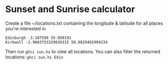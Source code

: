 # Sunset and Sunrise calculator 

Create a file ~/locations.txt containing the longitude & latitude for all places you're interested in 

```
Edinburgh -3.187550 55.950191
Kirkwall -2.9603753329839315 58.9829492994234
```

Then run `ghci sun.hs` to view all locations. You can also filter the returned locations:  `ghci sun.hs Edin`
